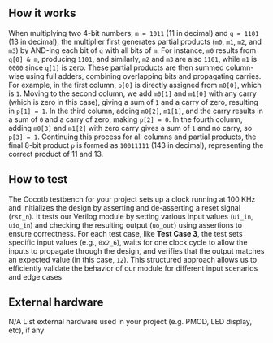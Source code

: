 <!---

This file is used to generate your project datasheet. Please fill in the information below and delete any unused
sections.

You can also include images in this folder and reference them in the markdown. Each image must be less than
512 kb in size and the combined size of all images must be less than 1 MB.
-->

## How it works
When multiplying two 4-bit numbers, `m = 1011` (11 in decimal) and `q = 1101` (13 in decimal), the multiplier first generates partial products (`m0`, `m1`, `m2`, and `m3`) by AND-ing each bit of `q` with all bits of `m`. For instance, `m0` results from `q[0] & m`, producing `1101`, and similarly, `m2` and `m3` are also `1101`, while `m1` is `0000` since `q[1]` is zero. These partial products are then summed column-wise using full adders, combining overlapping bits and propagating carries. For example, in the first column, `p[0]` is directly assigned from `m0[0]`, which is `1`. Moving to the second column, we add `m0[1]` and `m1[0]` with any carry (which is zero in this case), giving a sum of `1` and a carry of zero, resulting in `p[1] = 1`. In the third column, adding `m0[2]`, `m1[1]`, and the carry results in a sum of `0` and a carry of zero, making `p[2] = 0`. In the fourth column, adding `m0[3]` and `m1[2]` with zero carry gives a sum of `1` and no carry, so `p[3] = 1`. Continuing this process for all columns and partial products, the final 8-bit product `p` is formed as `10011111` (143 in decimal), representing the correct product of 11 and 13.

## How to test
The Cocotb testbench for your project sets up a clock running at 100 KHz and initializes the design by asserting and de-asserting a reset signal (`rst_n`). It tests our Verilog module by setting various input values (`ui_in`, `uio_in`) and checking the resulting output (`uo_out`) using assertions to ensure correctness. For each test case, like **Test Case 3**, the test sets specific input values (e.g., `0x2_6`), waits for one clock cycle to allow the inputs to propagate through the design, and verifies that the output matches an expected value (in this case, `12`). This structured approach allows us to efficiently validate the behavior of our module for different input scenarios and edge cases.

## External hardware
N/A
List external hardware used in your project (e.g. PMOD, LED display, etc), if any
